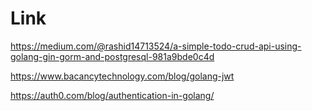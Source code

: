 # Link

https://medium.com/@rashid14713524/a-simple-todo-crud-api-using-golang-gin-gorm-and-postgresql-981a9bde0c4d

https://www.bacancytechnology.com/blog/golang-jwt

https://auth0.com/blog/authentication-in-golang/

